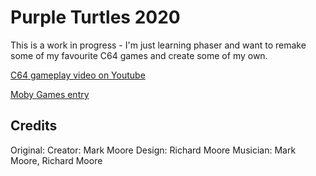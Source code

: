 # Purple Turtles 2020

This is a work in progress - I'm just learning phaser and want to remake some of my favourite C64 games and create some of my own.

[C64 gameplay video on Youtube](https://www.youtube.com/watch?v=IY2WgTn_tno)

[Moby Games entry](https://www.mobygames.com/game/c64/purple-turtles)

## Credits

Original:
Creator:  Mark Moore
Design: Richard Moore
Musician: Mark Moore, Richard Moore